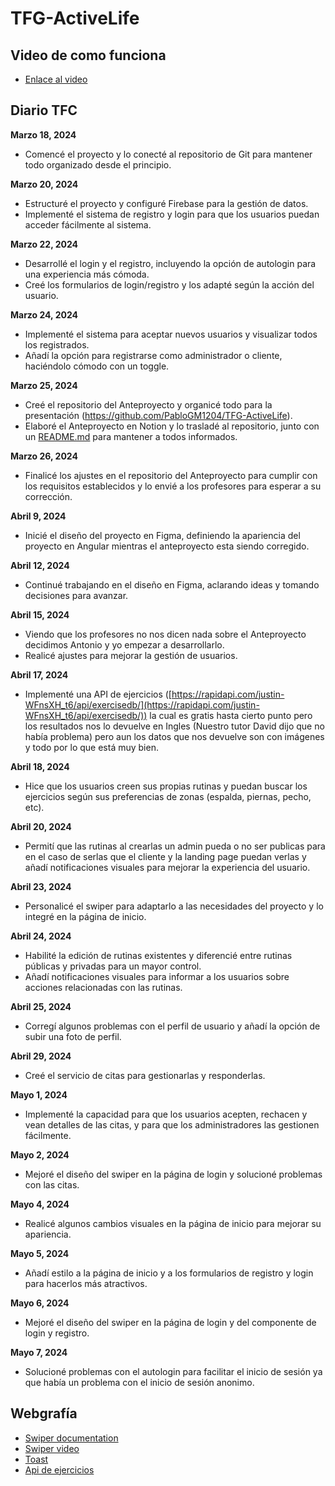 ﻿# TFG-ActiveLife

## Video de como funciona

- [Enlace al video](https://youtu.be/eENalVjWBjs)

## Diario TFC

**Marzo 18, 2024**

- Comencé el proyecto y lo conecté al repositorio de Git para mantener todo organizado desde el principio.

**Marzo 20, 2024**

- Estructuré el proyecto y configuré Firebase para la gestión de datos.
- Implementé el sistema de registro y login para que los usuarios puedan acceder fácilmente al sistema.

**Marzo 22, 2024**

- Desarrollé el login y el registro, incluyendo la opción de autologin para una experiencia más cómoda.
- Creé los formularios de login/registro y los adapté según la acción del usuario.

**Marzo 24, 2024**

- Implementé el sistema para aceptar nuevos usuarios y visualizar todos los registrados.
- Añadí la opción para registrarse como administrador o cliente, haciéndolo cómodo con un toggle.

**Marzo 25, 2024**

- Creé el repositorio del Anteproyecto y organicé todo para la presentación (https://github.com/PabloGM1204/TFG-ActiveLife).
- Elaboré el Anteproyecto en Notion y lo trasladé al repositorio, junto con un [README.md](https://github.com/PabloGM1204/TFG-ActiveLife/blob/main/README.md) para mantener a todos informados.

**Marzo 26, 2024**

- Finalicé los ajustes en el repositorio del Anteproyecto para cumplir con los requisitos establecidos y lo envié a los profesores para esperar a su corrección.

**Abril 9, 2024**

- Inicié el diseño del proyecto en Figma, definiendo la apariencia del proyecto en Angular mientras el anteproyecto esta siendo corregido.

**Abril 12, 2024**

- Continué trabajando en el diseño en Figma, aclarando ideas y tomando decisiones para avanzar.

**Abril 15, 2024**

- Viendo que los profesores no nos dicen nada sobre el Anteproyecto decidimos Antonio y yo empezar a desarrollarlo.
- Realicé ajustes para mejorar la gestión de usuarios.

**Abril 17, 2024**

- Implementé una API de ejercicios ([https://rapidapi.com/justin-WFnsXH_t6/api/exercisedb/](https://rapidapi.com/justin-WFnsXH_t6/api/exercisedb/)) la cual es gratis hasta cierto punto pero los resultados nos lo devuelve en Ingles (Nuestro tutor David dijo que no había problema) pero aun los datos que nos devuelve son con imágenes y todo por lo que está muy bien.

**Abril 18, 2024**

- Hice que los usuarios creen sus propias rutinas y puedan buscar los ejercicios según sus preferencias de zonas (espalda, piernas, pecho, etc).

**Abril 20, 2024**

- Permití que las rutinas al crearlas un admin pueda o no ser publicas para en el caso de serlas que el cliente y la landing page puedan verlas y añadí notificaciones visuales para mejorar la experiencia del usuario.

**Abril 23, 2024**

- Personalicé el swiper para adaptarlo a las necesidades del proyecto y lo integré en la página de inicio.

**Abril 24, 2024**

- Habilité la edición de rutinas existentes y diferencié entre rutinas públicas y privadas para un mayor control.
- Añadí notificaciones visuales para informar a los usuarios sobre acciones relacionadas con las rutinas.

**Abril 25, 2024**

- Corregí algunos problemas con el perfil de usuario y añadí la opción de subir una foto de perfil.

**Abril 29, 2024**

- Creé el servicio de citas para gestionarlas y responderlas.

**Mayo 1, 2024**

- Implementé la capacidad para que los usuarios acepten, rechacen y vean detalles de las citas, y para que los administradores las gestionen fácilmente.

**Mayo 2, 2024**

- Mejoré el diseño del swiper en la página de login y solucioné problemas con las citas.

**Mayo 4, 2024**

- Realicé algunos cambios visuales en la página de inicio para mejorar su apariencia.

**Mayo 5, 2024**

- Añadí estilo a la página de inicio y a los formularios de registro y login para hacerlos más atractivos.

**Mayo 6, 2024**

- Mejoré el diseño del swiper en la página de login y del componente de login y registro.

**Mayo 7, 2024**

- Solucioné problemas con el autologin para facilitar el inicio de sesión ya que había un problema con el inicio de sesión anonimo.

## Webgrafía

- [Swiper documentation](https://swiperjs.com/element)
- [Swiper video](https://www.youtube.com/watch?app=desktop&v=XcvieKvmI5A)
- [Toast](https://primeng.org/toast)
- [Api de ejercicios](https://rapidapi.com/justin-WFnsXH_t6/api/exercisedb/)
